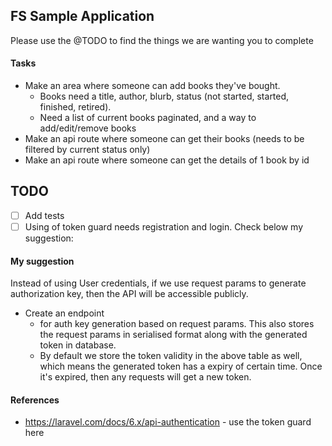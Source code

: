 ## FS Sample Application

Please use the @TODO to find the things we are wanting you to complete

#### Tasks
- Make an area where someone can add books they've bought.
    - Books need a title, author, blurb, status (not started, started, finished, retired).
    - Need a list of current books paginated, and a way to add/edit/remove books
- Make an api route where someone can get their books (needs to be filtered by current status only)
- Make an api route where someone can get the details of 1 book by id

## TODO
- [ ] Add tests
- [ ] Using of token guard needs registration and login. Check below my suggestion:

#### My suggestion
Instead of using User credentials, if we use request params to generate authorization key, then the API will be accessible publicly.
- Create an endpoint
    - for auth key generation based on request params. This also stores the request params in serialised format
    along with the generated token in database.
    - By default we store the token validity in the above table as well,
    which means the generated token has a expiry of certain time. Once it's expired, then any
    requests will get a new token.

#### References
- https://laravel.com/docs/6.x/api-authentication - use the token guard here
